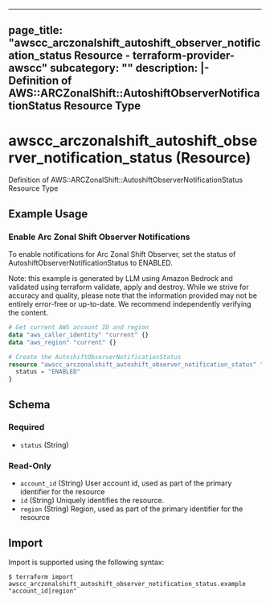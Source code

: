 
---
page_title: "awscc_arczonalshift_autoshift_observer_notification_status Resource - terraform-provider-awscc"
subcategory: ""
description: |-
  Definition of AWS::ARCZonalShift::AutoshiftObserverNotificationStatus Resource Type
---

# awscc_arczonalshift_autoshift_observer_notification_status (Resource)

Definition of AWS::ARCZonalShift::AutoshiftObserverNotificationStatus Resource Type

## Example Usage

### Enable Arc Zonal Shift Observer Notifications

To enable notifications for Arc Zonal Shift Observer, set the status of AutoshiftObserverNotificationStatus to ENABLED.
                                
Note: this example is generated by LLM using Amazon Bedrock and validated using terraform validate, apply and destroy. While we strive for accuracy and quality, please note that the information provided may not be entirely error-free or up-to-date. We recommend independently verifying the content.

```terraform
# Get current AWS account ID and region
data "aws_caller_identity" "current" {}
data "aws_region" "current" {}

# Create the AutoshiftObserverNotificationStatus
resource "awscc_arczonalshift_autoshift_observer_notification_status" "example" {
  status = "ENABLED"
}
```

<!-- schema generated by tfplugindocs -->
## Schema

### Required

- `status` (String)

### Read-Only

- `account_id` (String) User account id, used as part of the primary identifier for the resource
- `id` (String) Uniquely identifies the resource.
- `region` (String) Region, used as part of the primary identifier for the resource

## Import

Import is supported using the following syntax:

```shell
$ terraform import awscc_arczonalshift_autoshift_observer_notification_status.example "account_id|region"
```

